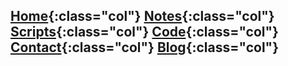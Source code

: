 [Home](https://poyichou.github.io/){:class="col"} [Notes](https://poyichou.github.io/Notes.html){:class="col"} [Scripts](https://poyichou.github.io/Scripts.html){:class="col"} [Code](https://poyichou.github.io/Code.html){:class="col"} [Contact](https://poyichou.github.io/Contact.html){:class="col"} [Blog](https://poyichou.github.io/Blog.html){:class="col"}
---
